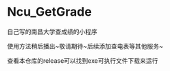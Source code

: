 Ncu_GetGrade
============

自己写的南昌大学查成绩的小程序

使用方法稍后播出~敬请期待~后续添加查电表等其他服务~

查看本仓库的release可以找到exe可执行文件下载来运行
